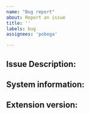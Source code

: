 ```yaml
---
name: "Bug report"
about: Report an issue
title: ''
labels: bug
assignees: 'pobega'

---
```


<!---
  Before opening an issue please use the Search to make
  sure your issue hasn't already been reported/fixed
--->

## Issue Description:
<!--- Please describe the issue here, including how to reproduce. --->

## System information:
<!--- Distribution, Gnome version --->

## Extension version:
<!--- extensions.gnome.org release version (eg v2) or Git commit HEAD --->
